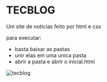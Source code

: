 # TECBLOG
Um site de noticias feito por html e css
 
 para executar:
 - basta baixar as pastas
 - unir elas em uma unica pasta
 - abrir a pasta e abrir o inicial.html
 
![tecblog](https://user-images.githubusercontent.com/107360437/216984406-93be47f4-e722-48e9-bdf4-012c76e6b742.png)
